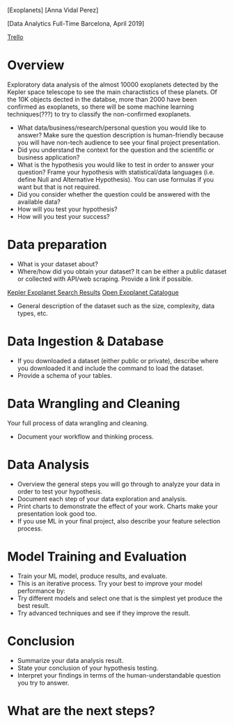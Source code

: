 [Exoplanets] [Anna Vidal Perez]

[Data Analytics Full-Time Barcelona, April 2019]

[Trello](https://trello.com/b/m2pHw7Dg/exoplanets)

# Overview

Exploratory data analysis of the almost 10000 exoplanets detected by the Kepler space telescope to see the main charactistics of these planets. Of the 10K objects dected in the databse, more than 2000 have been confirmed as exoplanets, so there will be some machine learning techniques(???) to try to classify the non-confirmed exoplanets.

* What data/business/research/personal question you would like to answer? Make sure the question description is human-friendly because you will have non-tech audience to see your final project presentation.
* Did you understand the context for the question and the scientific or business application?
* What is the hypothesis you would like to test in order to answer your question? Frame your hypothesis with statistical/data languages (i.e. define Null and Alternative Hypothesis). You can use formulas if you want but that is not required.
* Did you consider whether the question could be answered with the available data?
* How will you test your hypothesis?
* How will you test your success?

# Data preparation

* What is your dataset about?
* Where/how did you obtain your dataset? It can be either a public dataset or collected with API/web scraping. Provide a link if possible.

[Kepler Exoplanet Search Results](https://www.kaggle.com/nasa/kepler-exoplanet-search-results)
[Open Exoplanet Catalogue](https://www.kaggle.com/mrisdal/open-exoplanet-catalogue)

* General description of the dataset such as the size, complexity, data types, etc.

# Data Ingestion & Database

* If you downloaded a dataset (either public or private), describe where you downloaded it and include the command to load the dataset.
* Provide a schema of your tables.

# Data Wrangling and Cleaning

Your full process of data wrangling and cleaning.
* Document your workflow and thinking process.

# Data Analysis

* Overview the general steps you will go through to analyze your data in order to test your hypothesis.
* Document each step of your data exploration and analysis.
* Print charts to demonstrate the effect of your work. Charts make your presentation look good too.
* If you use ML in your final project, also describe your feature selection process.

# Model Training and Evaluation

* Train your ML model, produce results, and evaluate.
* This is an iterative process. Try your best to improve your model performance by:
* Try different models and select one that is the simplest yet produce the best result.
* Try advanced techniques and see if they improve the result.

# Conclusion

* Summarize your data analysis result.
* State your conclusion of your hypothesis testing.
* Interpret your findings in terms of the human-understandable question you try to answer.

# What are the next steps?




